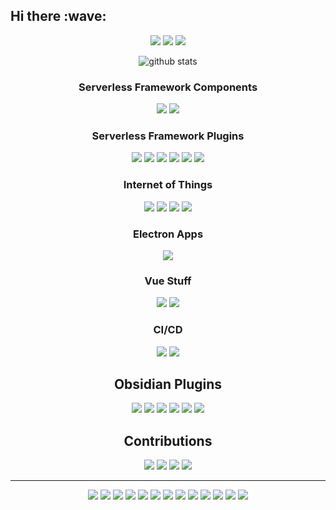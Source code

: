 <h2 align="left">Hi there :wave:</h2>

<p align="center">
  <a href= "https://www.linkedin.com/in/fabio-gollinucci/"><img src="https://img.icons8.com/material/48/6A737D/linkedin.png"/></a>
  <a href= "https://twitter.com/daaru_/"><img src="https://img.icons8.com/material/48/6A737D/twitter.png"/></a>
  <a href= "https://fabio.gollinucci.me/"><img src="https://img.icons8.com/material/48/6A737D/web.png"/></a>
</p>

<p align="center">
  <img align="center" src="https://github-readme-stats.vercel.app/api/?username=daaru00&show_icons=true&title_color=40C463&hide_rank=false&hide_title=true&icon_color=6A737D" alt="github stats"/>
</p>

<h3 align="center">Serverless Framework Components</h3>

<p align="center">
  <img src="https://github-readme-stats.vercel.app/api/pin/?username=daaru00&repo=serverless-component-synthetics-canary"/>
  <img src="https://github-readme-stats.vercel.app/api/pin/?username=daaru00&repo=serverless-component-ssm-document"/>
</p>

<h3 align="center">Serverless Framework Plugins</h3>

<p align="center">
  <img src="https://github-readme-stats.vercel.app/api/pin/?username=daaru00&repo=serverless-plugin-greengrass"/>
  <img src="https://github-readme-stats.vercel.app/api/pin/?username=daaru00&repo=serverless-plugin-ssm-document"/>
  <img src="https://github-readme-stats.vercel.app/api/pin/?username=daaru00&repo=serverless-plugin-static-website"/>
  <img src="https://github-readme-stats.vercel.app/api/pin/?username=daaru00&repo=serverless-plugin-microservices"/>
  <img src="https://github-readme-stats.vercel.app/api/pin/?username=daaru00&repo=serverless-plugin-share"/>
  <img src="https://github-readme-stats.vercel.app/api/pin/?username=daaru00&repo=serverless-plugin-dynamodb"/>
</p>

<h3 align="center">Internet of Things</h3>

<p align="center">
  <img src="https://github-readme-stats.vercel.app/api/pin/?username=daaru00&repo=mi-home-extended"/>
  <img src="https://github-readme-stats.vercel.app/api/pin/?username=daaru00&repo=aws-iot-backend"/>
  <img src="https://github-readme-stats.vercel.app/api/pin/?username=daaru00&repo=aws-iot-example"/>
  <img src="https://github-readme-stats.vercel.app/api/pin/?username=daaru00&repo=eliot"/>
</p>

<h3 align="center">Electron Apps</h3>

<p align="center">
  <img src="https://github-readme-stats.vercel.app/api/pin/?username=bitbull-team&repo=tracker&show_owner=true"/>
</p>

<h3 align="center">Vue Stuff</h2>

<p align="center">
  <img src="https://github-readme-stats.vercel.app/api/pin/?username=daaru00&repo=grunt-swagger-vue"/>
  <img src="https://github-readme-stats.vercel.app/api/pin/?username=daaru00&repo=gridsome-plugin-i18n"/>
</p>

<h3 align="center">CI/CD</h3>

<p align="center">
  <img src="https://github-readme-stats.vercel.app/api/pin/?username=daaru00&repo=gitlab-runners-local"/>
  <img src="https://github-readme-stats.vercel.app/api/pin/?username=daaru00&repo=aws-serverless-application-repository-action"/>
</p>

<h2 align="center">Obsidian Plugins</h2>

<p align="center">
  <img src="https://github-readme-stats.vercel.app/api/pin/?username=daaru00&repo=obsidian-aws-s3-sync"/>
  <img src="https://github-readme-stats.vercel.app/api/pin/?username=daaru00&repo=obsidian-aws-sfn"/>
  <img src="https://github-readme-stats.vercel.app/api/pin/?username=daaru00&repo=obsidian-commander"/>
  <img src="https://github-readme-stats.vercel.app/api/pin/?username=daaru00&repo=obsidian-jira-issue"/>
  <img src="https://github-readme-stats.vercel.app/api/pin/?username=daaru00&repo=obsidian-redmine-issue"/>
  <img src="https://github-readme-stats.vercel.app/api/pin/?username=daaru00&repo=obsidian-time-tracker"/>
</p>

<h2 align="center">Contributions</h2>

<p align="center">
  <img src="https://github-readme-stats.vercel.app/api/pin/?username=serverless&repo=components&show_owner=true"/>
  <img src="https://github-readme-stats.vercel.app/api/pin/?username=serverless&repo=serverless&show_owner=true"/>
  <img src="https://github-readme-stats.vercel.app/api/pin/?username=docker&repo=kitematic&show_owner=true"/>
  <img src="https://github-readme-stats.vercel.app/api/pin/?username=serverless-operations&repo=serverless-step-functions&show_owner=true"/>
</p>

<hr>

<p align="center">
  <img src="https://img.shields.io/badge/Ask%20me-Everything-1abc9c" />
  <img src="https://img.shields.io/badge/OS-Linux%20Mint-87CF3E" />
  <img src="https://badges.frapsoft.com/os/v1/open-source.png?v=10" />
  <img src="https://img.shields.io/badge/Languages-JavaScript%20%7C%20PHP%20%7C%20GO-E9D44D" />
  <img src="https://img.shields.io/badge/Drinks-Coffee-D09D70" />
  <img src="https://img.shields.io/badge/Cloud%20Provider-AWS-EC912D" />
  <img src="https://img.shields.io/badge/Make-Someone%20smile-389AD5" />
  <img src="https://img.shields.io/badge/Frontend-Vue%20%7C%20Nuxt%20%7C%20Gridsome-3FB27F" />
  <img src="https://img.shields.io/badge/Serverless-Lambda-EE8133" />
  <img src="https://img.shields.io/badge/Badge-Shields.io-000000" />
  <img src="https://img.shields.io/badge/Say-Thanks-F7BED3" />
  <img src="https://img.shields.io/badge/IaaC-Serverless%20Framework%20%7C%20SAM-F6544E" />
  <img src="https://img.shields.io/badge/Test-Mocha%20%7C%20Chai-8D6748" />
</p>
